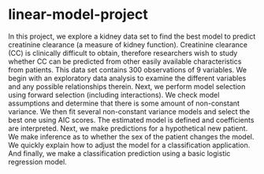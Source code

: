 # linear-model-project

In this project, we explore a kidney data set to find the best model to predict creatinine clearance (a measure of kidney function). Creatinine clearance (CC) is clinically difficult to obtain, therefore researchers wish to study whether CC can be predicted from other easily available characteristics from patients. This data set contains 300 observations of 9 variables. We begin with an exploratory data analysis to examine the different variables and any possible relationships therein. Next, we perform model selection using forward selection (including interactions). We check model assumptions and determine that there is some amount of non-constant variance. We then fit several non-constant variance models and select the best one using AIC scores. The estimated model is defined and coefficients are interpreted. Next, we make predictions for a hypothetical new patient. We make inference as to whether the sex of the patient changes the model. We quickly explain how to adjust the model for a classification application. And finally, we make a classification prediction using a basic logistic regression model.

